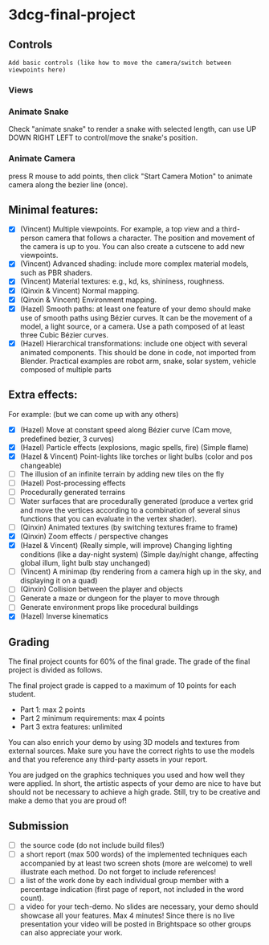 ﻿# 3dcg-final-project

## Controls

`Add basic controls (like how to move the camera/switch between viewpoints here)`

### Views

### Animate Snake
Check "animate snake" to render a snake with selected length, can use UP DOWN RIGHT LEFT to control/move the snake's position.

### Animate Camera

press R mouse to add points, then click "Start Camera Motion" to animate camera along the bezier line (once).

## Minimal features:

- [x] (Vincent) Multiple viewpoints. For example, a top view and a third-person camera that follows a character. The position and movement of the camera is up to you. You can also create a cutscene to add new viewpoints.
- [x] (Vincent) Advanced shading: include more complex material models, such as PBR shaders.
- [x] (Vincent) Material textures: e.g., kd, ks, shininess, roughness.
- [x] (Qinxin & Vincent) Normal mapping.
- [x] (Qinxin & Vincent) Environment mapping.
- [x] (Hazel) Smooth paths: at least one feature of your demo should make use of smooth paths using Bézier curves. It can be the movement of a model, a light source, or a camera. Use a path composed of at least three Cubic Bézier curves.
- [x] (Hazel) Hierarchical transformations: include one object with several animated components. This should be done in code, not imported from Blender. Practical examples are robot arm, snake, solar system, vehicle composed of multiple parts

## Extra effects:

For example: (but we can come up with any others)
- [x] (Hazel) Move at constant speed along Bézier curve (Cam move, predefined bezier, 3 curves)
- [x] (Hazel) Particle effects (explosions, magic spells, fire) (Simple flame)
- [x] (Hazel & Vincent) Point-lights like torches or light bulbs (color and pos changeable)
- [ ] The illusion of an infinite terrain by adding new tiles on the fly
- [ ] (Hazel) Post-processing effects
- [ ] Procedurally generated terrains
- [ ] Water surfaces that are procedurally generated (produce a vertex grid and move the vertices according to a combination of several sinus functions that you can evaluate in the vertex shader).
- [ ] (Qinxin) Animated textures (by switching textures frame to frame)
- [x] (Qinxin) Zoom effects / perspective changes
- [x] (Hazel & Vincent) (Really simple, will improve) Changing lighting conditions (like a day-night system) (Simple day/night change, affecting global illum, light bulb stay unchanged)
- [ ] (Vincent) A minimap (by rendering from a camera high up in the sky, and displaying it on a quad)
- [ ] (Qinxin) Collision between the player and objects
- [ ] Generate a maze or dungeon for the player to move through
- [ ] Generate environment props like procedural buildings
- [x] (Hazel) Inverse kinematics

## Grading

The final project counts for 60% of the final grade. The grade of the final project is divided as follows.

The final project grade is capped to a maximum of 10 points for each student.

- Part 1: max 2 points
- Part 2 minimum requirements: max 4 points
- Part 3 extra features: unlimited

You can also enrich your demo by using 3D models and textures from external sources. Make sure you have the correct rights to use the models and that you reference any third-party assets in your report.

You are judged on the graphics techniques you used and how well they were applied. In short, the artistic aspects of your demo are nice to have but should not be necessary to achieve a high grade. Still, try to be creative and make a demo that you are proud of!

## Submission

- [ ] the source code (do not include build files!)
- [ ] a short report (max 500 words) of the implemented techniques each accompanied by at least two screen shots (more are welcome) to well illustrate each method. Do not forget to include references!
- [ ] a list of the work done by each individual group member with a percentage indication (first page of report, not included in the word count).
- [ ] a video for your tech-demo. No slides are necessary, your demo should showcase all your features. Max 4 minutes! Since there is no live presentation your video will be posted in Brightspace so other groups can also appreciate your work.
